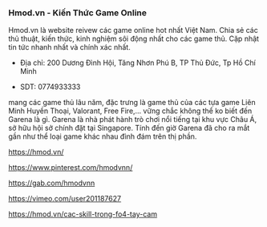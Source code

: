 ### Hmod.vn - Kiến Thức Game Online

Hmod.vn là website reivew các game online hot nhất Việt Nam.
Chia sẻ các thủ thuật, kiến thức, kinh nghiệm sôi động nhất cho các game thủ.
Cặp nhật tin tức nhanh nhất và chính xác nhất.

- Địa chỉ: 200 Dương Đình Hội, Tăng Nhơn Phú B, TP Thủ Đức, Tp Hồ Chí Minh

- SDT: 0774933333

mang các game thủ lâu năm, đặc trưng là game thủ của các tựa game Liên Minh Huyền Thoại, Valorant, Free Fire,… vững chắc không thể ko biết đến Garena là gì. Garena là nhà phát hành trò chơi nổi tiếng tại khu vực Châu Á, sở hữu hội sở chính đặt tại Singapore. Tính đến giờ Garena đã cho ra mắt gần như thể loại game khác nhau đình đám trên thị phần.

https://hmod.vn/

https://www.pinterest.com/hmodvnn/

https://gab.com/hmodvnn

https://vimeo.com/user201187627

https://hmod.vn/cac-skill-trong-fo4-tay-cam
